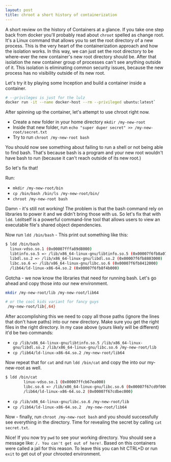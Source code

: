 ```yaml
---
layout: post
title: chroot a short history of containerization
---
```


A short review on the history of Containers at a glance. If you take one step back from docker you'll probably read about `chroot` spelled as change root.
It's a Linux command that allows you to set the root directory of a new process. This is the very heart of the containerization approach and how the isolation works. In this way, we can just set the root directory to be where-ever the new container's new root directory should be. After that isolation the new container group of processes can't see anything outside of it. This isolation is eliminating common security issues, because the new process has no visibility outside of its new root.

Let's try it by playing some Inception and build a container inside a container. 

```bash
# --privileges is just for the lulz
docker run -it --name docker-host --rm --privileged ubuntu:latest` 
```

After spinning up the container, let's attempt to use chroot right now.

* Create a new folder in your home directory `mkdir /my-new-root`
* Inside that new folder, run `echo "super duper secret" >> /my-new-root/secret.txt`
* Try to run `chroot /my-new-root bash`

You should now see something about failing to run a shell or not being able to find bash. That's because bash is a program and your new root wouldn't have bash to run (because it can't reach outside of its new root.)

So let's fix that!

Run:
* `mkdir /my-new-root/bin`
* `cp /bin/bash /bin/ls /my-new-root/bin/`
* `chroot /my-new-root bash`

Damn - it's still not working! The problem is that the bash command rely on libraries to power it and we didn't bring those with us. So let's fix that with `ldd`. 
`ldd`itself is a powerful command-line tool that allows users to view an executable file's shared object dependencies.

Now run `ldd /bin/bash` - This print out something like this:

```bash
$ ldd /bin/bash
  linux-vdso.so.1 (0x00007fffa89d8000)
  libtinfo.so.5 => /lib/x86_64-linux-gnu/libtinfo.so.5 (0x00007f6fb8a07000)
  libdl.so.2 => /lib/x86_64-linux-gnu/libdl.so.2 (0x00007f6fb8803000)
  libc.so.6 => /lib/x86_64-linux-gnu/libc.so.6 (0x00007f6fb8412000)
  /lib64/ld-linux-x86-64.so.2 (0x00007f6fb8f4b000)
```
Gotcha - we now know the libraries that need for running bash. Let's go ahead and copy those into our new environment.

```bash 
mkdir /my-new-root/lib /my-new-root/lib64

# or the cool kids variant for fancy guys
 /my-new-root/lib{,64}
 ```

After accomplishing this we need to copy all those paths (ignore the lines that don't have paths) into our new directory. Make sure you get the right files in the right directory. In my case above (yours likely will be different) it'd be two commands:

* `cp /lib/x86_64-linux-gnu/libtinfo.so.5 /lib/x86_64-linux-gnu/libdl.so.2 /lib/x86_64-linux-gnu/libc.so.6 /my-new-root/lib`
* `cp /lib64/ld-linux-x86-64.so.2 /my-new-root/lib64`

Now repeat that for `cat` and run `ldd /bin/cat` and copy the into our my-new-root as well.

```bash
$ ldd /bin/cat
        linux-vdso.so.1 (0x00007ffcb67ea000)
        libc.so.6 => /lib/x86_64-linux-gnu/libc.so.6 (0x00007f67cd9f0000)
        /lib64/ld-linux-x86-64.so.2 (0x00007f67cdbec000)
```        

* `cp /lib/x86_64-linux-gnu/libc.so.6 /my-new-root/lib`
* `cp /lib64/ld-linux-x86-64.so.2  /my-new-root/lib64`

Now -  finally, run `chroot /my-new-root bash` and you should successfully see everything in the directory. Time for revealing the secret by calling `cat secret.txt`. 


Nice! If you now try `pwd` to see your working directory. You should see a message like: `/. You can't get out of here!`. Based on this containers were called a jail for this reason. To leave this you can hit CTRL+D or run `exit` to get out of your chrooted environment.
